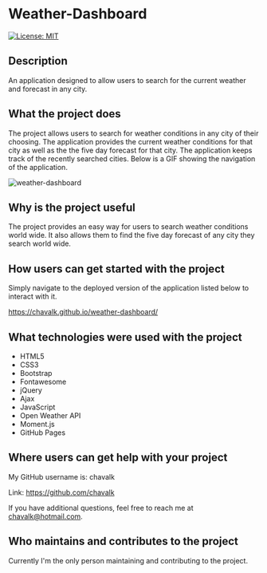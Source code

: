 # Weather-Dashboard

[![License: MIT](https://img.shields.io/badge/License-MIT-yellow.svg)](https://opensource.org/licenses/MIT)

## Description

An application designed to allow users to search for the current weather and forecast in any city.

## What the project does

The project allows users to search for weather conditions in any city of their choosing. The application provides the current weather conditions for that city as well as the the five day forecast for that city. The application keeps track of the recently searched cities. Below is a GIF showing the navigation of the application.

![weather-dashboard](./images/weather-dashboard.gif)

## Why is the project useful

The project provides an easy way for users to search weather conditions world wide. It also allows them to find the five day forecast of any city they search world wide.

## How users can get started with the project

Simply navigate to the deployed version of the application listed below to interact with it.

https://chavalk.github.io/weather-dashboard/

## What technologies were used with the project

* HTML5
* CSS3
* Bootstrap
* Fontawesome
* jQuery
* Ajax
* JavaScript
* Open Weather API
* Moment.js
* GitHub Pages

## Where users can get help with your project

My GitHub username is: chavalk

Link: https://github.com/chavalk

If you have additional questions, feel free to reach me at chavalk@hotmail.com.

## Who maintains and contributes to the project

Currently I'm the only person maintaining and contributing to the project.